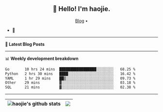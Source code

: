 <h2 align="center">👋 Hello! I'm haojie.</h2>
<p align="center">
  <a href="https://aoyouer.com">Blog</a> •
</p>


- 🔭 


-------

**📝 Latest Blog Posts**


-------

📊 **Weekly development breakdown**
<!--START_SECTION:waka-->

```txt
Go       10 hrs 24 mins  █████████████████░░░░░░░░   68.25 %
Python   2 hrs 30 mins   ████░░░░░░░░░░░░░░░░░░░░░   16.42 %
YAML     1 hr 29 mins    ██▒░░░░░░░░░░░░░░░░░░░░░░   09.73 %
Other    29 mins         ▓░░░░░░░░░░░░░░░░░░░░░░░░   03.18 %
SQL      21 mins         ▓░░░░░░░░░░░░░░░░░░░░░░░░   02.38 %
```

<!--END_SECTION:waka-->

-------



| <img align="center" src="https://github-readme-stats.vercel.app/api?username=haojie06&show_icons=true&theme=graywhite&show_icons=true&count_private=true&include_all_commits=true&hide_border=true" alt="haojie's github stats" /> | <img align="center" src="https://github-readme-stats.vercel.app/api/top-langs/?username=haojie06&layout=compact&theme=graywhite&hide_border=true&hide=css,html" /> |
| ------------- | ------------- |


